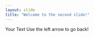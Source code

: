 ```yaml
---
layout: slide
title: "Welcome to the second slide!"
---
```

Your Text
Use the left arrow to go back!
